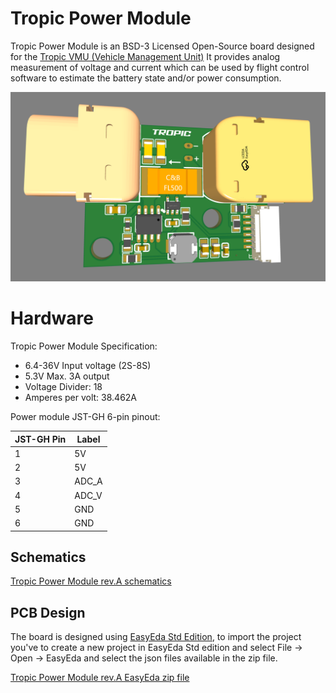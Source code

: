 # Tropic Power Module

Tropic Power Module is an BSD-3 Licensed Open-Source board designed for the [Tropic VMU (Vehicle Management Unit)](./README.md)
It provides analog measurement of voltage and current which can be used by flight control software to estimate the battery state and/or power consumption.

![Tropic](assets/tropic_power_module.png)

# Hardware

Tropic Power Module Specification:

- 6.4-36V Input voltage (2S-8S)
- 5.3V Max. 3A output
- Voltage Divider: 18
- Amperes per volt: 38.462A


Power module JST-GH 6-pin pinout:

| JST-GH Pin | Label        |
|------------|--------------|
| 1          | 5V           |
| 2          | 5V           |
| 3          | ADC_A        |
| 4          | ADC_V        |
| 5          | GND          |
| 6          | GND          |

## Schematics
[Tropic Power Module rev.A schematics](./schematics/Schematic_Tropic-PM_2024-03-21_revA.pdf)

## PCB Design

The board is designed using [EasyEda Std Edition](https://easyeda.com/editor), to import the project you've to create a new project in EasyEda Std edition and select File -> Open -> EasyEda and select the json files available in the zip file.

[Tropic Power Module rev.A EasyEda zip file](./board/tropic_pm_easyeda_reva.zip)
